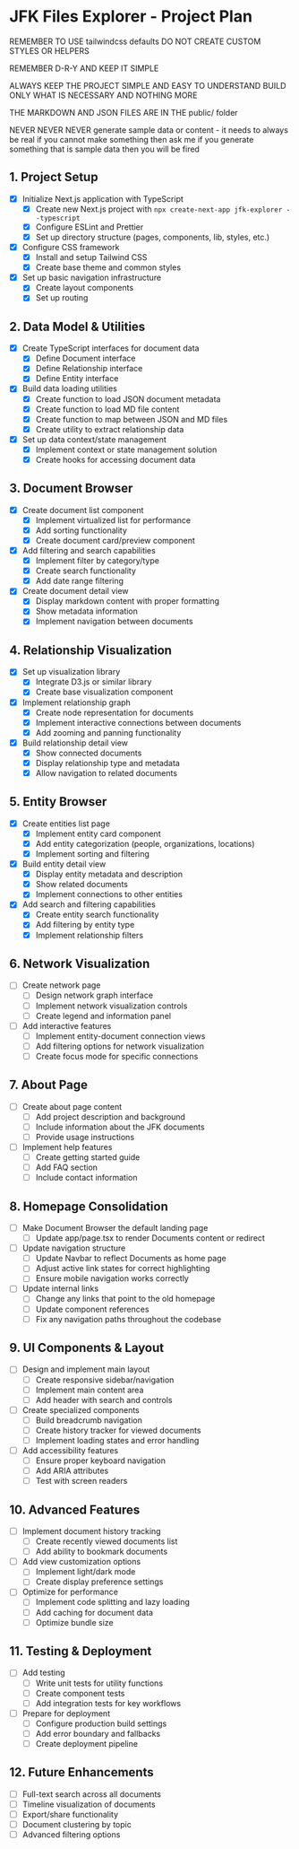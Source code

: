 # JFK Files Explorer - Project Plan

REMEMBER TO USE tailwindcss defaults
DO NOT CREATE CUSTOM STYLES OR HELPERS

REMEMBER D-R-Y AND KEEP IT SIMPLE

ALWAYS KEEP THE PROJECT SIMPLE AND EASY TO UNDERSTAND
BUILD ONLY WHAT IS NECESSARY AND NOTHING MORE

THE MARKDOWN AND JSON FILES ARE IN THE public/ folder

NEVER NEVER NEVER generate sample data or content - it needs to always be real 
if you cannot make something then ask me
if you generate something that is sample data then you will be fired

## 1. Project Setup
- [x] Initialize Next.js application with TypeScript
  - [x] Create new Next.js project with `npx create-next-app jfk-explorer --typescript`
  - [x] Configure ESLint and Prettier
  - [x] Set up directory structure (pages, components, lib, styles, etc.)
- [x] Configure CSS framework
  - [x] Install and setup Tailwind CSS
  - [x] Create base theme and common styles
- [x] Set up basic navigation infrastructure
  - [x] Create layout components
  - [x] Set up routing

## 2. Data Model & Utilities
- [x] Create TypeScript interfaces for document data
  - [x] Define Document interface
  - [x] Define Relationship interface
  - [x] Define Entity interface
- [x] Build data loading utilities
  - [x] Create function to load JSON document metadata
  - [x] Create function to load MD file content
  - [x] Create function to map between JSON and MD files
  - [x] Create utility to extract relationship data
- [x] Set up data context/state management
  - [x] Implement context or state management solution
  - [x] Create hooks for accessing document data

## 3. Document Browser
- [x] Create document list component
  - [x] Implement virtualized list for performance
  - [x] Add sorting functionality
  - [x] Create document card/preview component
- [x] Add filtering and search capabilities
  - [x] Implement filter by category/type
  - [x] Create search functionality
  - [x] Add date range filtering
- [x] Create document detail view
  - [x] Display markdown content with proper formatting
  - [x] Show metadata information
  - [x] Implement navigation between documents

## 4. Relationship Visualization
- [x] Set up visualization library
  - [x] Integrate D3.js or similar library
  - [x] Create base visualization component
- [x] Implement relationship graph
  - [x] Create node representation for documents
  - [x] Implement interactive connections between documents
  - [x] Add zooming and panning functionality
- [x] Build relationship detail view
  - [x] Show connected documents
  - [x] Display relationship type and metadata
  - [x] Allow navigation to related documents

## 5. Entity Browser
- [x] Create entities list page
  - [x] Implement entity card component
  - [x] Add entity categorization (people, organizations, locations)
  - [x] Implement sorting and filtering
- [x] Build entity detail view
  - [x] Display entity metadata and description
  - [x] Show related documents
  - [x] Implement connections to other entities
- [x] Add search and filtering capabilities
  - [x] Create entity search functionality
  - [x] Add filtering by entity type
  - [x] Implement relationship filters

## 6. Network Visualization
- [ ] Create network page
  - [ ] Design network graph interface
  - [ ] Implement network visualization controls
  - [ ] Create legend and information panel
- [ ] Add interactive features
  - [ ] Implement entity-document connection views
  - [ ] Add filtering options for network visualization
  - [ ] Create focus mode for specific connections

## 7. About Page
- [ ] Create about page content
  - [ ] Add project description and background
  - [ ] Include information about the JFK documents
  - [ ] Provide usage instructions
- [ ] Implement help features
  - [ ] Create getting started guide
  - [ ] Add FAQ section
  - [ ] Include contact information

## 8. Homepage Consolidation
- [ ] Make Document Browser the default landing page
  - [ ] Update app/page.tsx to render Documents content or redirect
  
- [ ] Update navigation structure
  - [ ] Update Navbar to reflect Documents as home page
  - [ ] Adjust active link states for correct highlighting
  - [ ] Ensure mobile navigation works correctly
- [ ] Update internal links
  - [ ] Change any links that point to the old homepage
  - [ ] Update component references
  - [ ] Fix any navigation paths throughout the codebase

## 9. UI Components & Layout
- [ ] Design and implement main layout
  - [ ] Create responsive sidebar/navigation
  - [ ] Implement main content area
  - [ ] Add header with search and controls
- [ ] Create specialized components
  - [ ] Build breadcrumb navigation
  - [ ] Create history tracker for viewed documents
  - [ ] Implement loading states and error handling
- [ ] Add accessibility features
  - [ ] Ensure proper keyboard navigation
  - [ ] Add ARIA attributes
  - [ ] Test with screen readers

## 10. Advanced Features
- [ ] Implement document history tracking
  - [ ] Create recently viewed documents list
  - [ ] Add ability to bookmark documents
- [ ] Add view customization options
  - [ ] Implement light/dark mode
  - [ ] Create display preference settings
- [ ] Optimize for performance
  - [ ] Implement code splitting and lazy loading
  - [ ] Add caching for document data
  - [ ] Optimize bundle size

## 11. Testing & Deployment
- [ ] Add testing
  - [ ] Write unit tests for utility functions
  - [ ] Create component tests
  - [ ] Add integration tests for key workflows
- [ ] Prepare for deployment
  - [ ] Configure production build settings
  - [ ] Add error boundary and fallbacks
  - [ ] Create deployment pipeline

## 12. Future Enhancements
- [ ] Full-text search across all documents
- [ ] Timeline visualization of documents
- [ ] Export/share functionality
- [ ] Document clustering by topic
- [ ] Advanced filtering options 